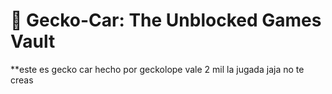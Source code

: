 # 🦎 Gecko-Car: The Unblocked Games Vault

**este es gecko car hecho por geckolope vale 2 mil la jugada jaja no te creas

